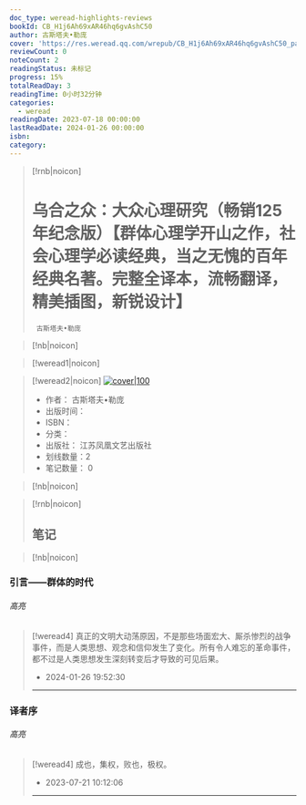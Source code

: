 ```yaml
---
doc_type: weread-highlights-reviews
bookId: CB_H1j6Ah69xAR46hq6gvAshC50
author: 古斯塔夫•勒庞
cover: 'https://res.weread.qq.com/wrepub/CB_H1j6Ah69xAR46hq6gvAshC50_parsecover'
reviewCount: 0
noteCount: 2
readingStatus: 未标记
progress: 15%
totalReadDay: 3
readingTime: 0小时32分钟
categories:
  - weread
readingDate: 2023-07-18 00:00:00
lastReadDate: 2024-01-26 00:00:00
isbn:
category:
---
```

>[!rnb|noicon] 
># 乌合之众：大众心理研究（畅销125年纪念版）【群体心理学开山之作，社会心理学必读经典，当之无愧的百年经典名著。完整全译本，流畅翻译，精美插图，新锐设计】
>` 古斯塔夫•勒庞`

>[!nb|noicon]
>

>[!weread1|noicon] 
> 


>[!weread2|noicon] [![cover|100](https://res.weread.qq.com/wrepub/CB_H1j6Ah69xAR46hq6gvAshC50_parsecover)](https://res.weread.qq.com/wrepub/CB_H1j6Ah69xAR46hq6gvAshC50_parsecover)
> - 作者： 古斯塔夫•勒庞
> - 出版时间： 
> - ISBN： 
> - 分类： 
> - 出版社： 江苏凤凰文艺出版社
> - 划线数量：2
> - 笔记数量： 0

>[!nb|noicon]
>

>[!rnb|noicon] 
>## 笔记


>[!nb|noicon]
>



   
      
  

   
      
  



### 引言——群体的时代



###### 高亮

>[!weread4] 真正的文明大动荡原因，不是那些场面宏大、厮杀惨烈的战争事件，而是人类思想、观念和信仰发生了变化。所有令人难忘的革命事件，都不过是人类思想发生深刻转变后才导致的可见后果。
 >- 2024-01-26 19:52:30
 >---








### 译者序





###### 高亮

>[!weread4] 成也，集权，败也，极权。
 >- 2023-07-21 10:12:06
 >---





